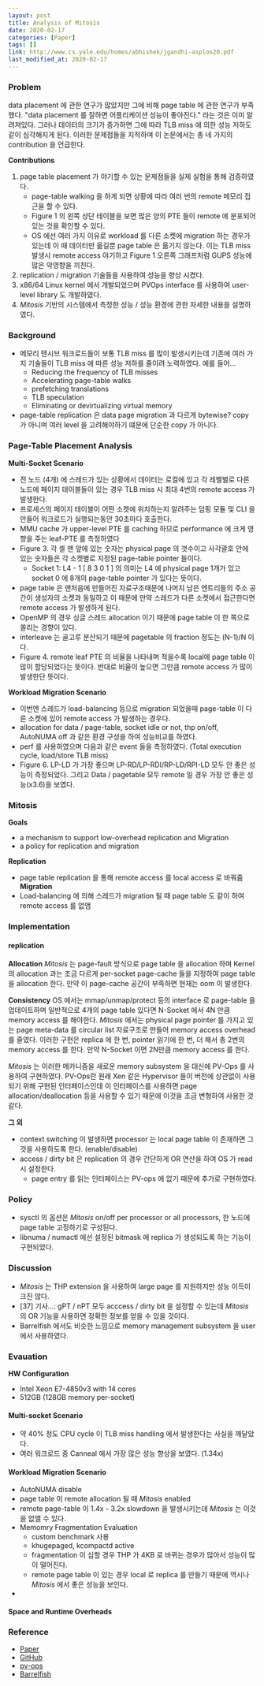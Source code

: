 ```yaml
---
layout: post
title: Analysis of Mitosis
date: 2020-02-17
categories: [Paper]
tags: []
link: http://www.cs.yale.edu/homes/abhishek/jgandhi-asplos20.pdf
last_modified_at: 2020-02-17
---
```


### Problem
data placement 에 관한 연구가 많았지만 그에 비해 page table 에 관한 연구가 부족했다. "data placement 를 잘하면 어플리케이션 성능이 좋아진다." 라는 것은 이미 알려져있다. 그러나 데이터의 크기가 증가하면 그에 따라 TLB miss 에 의한 성능 저하도 같이 심각해지게 된다. 이러한 문제점들을 지적하며 이 논문에서는 총 네 가지의 contribution 을 언급한다.

__Contributions__  
1. page table placement 가 야기할 수 있는 문제점들을 실제 실험을 통해 검증하였다.
    * page-table walking 을 하게 되면 상황에 따라 여러 번의 remote 메모리 접근을 할 수 있다.
    * Figure 1 의 왼쪽 상단 테이블을 보면 많은 양의 PTE 들이 remote 에 분포되어있는 것을 확인할 수 있다.
    * OS 에선 여러 가지 이유로 workload 를 다른 소켓에 migration 하는 경우가 있는데 이 때 데이터만 옮길뿐 page table 은 옮기지 않는다. 이는 TLB miss 발생시 remote access 야기하고 Figure 1 오른쪽 그래프처럼 GUPS 성능에 많은 악영향을 끼친다.
2. replication / migration 기술들을 사용하여 성능을 향상 시켰다.
3. x86/64 Linux kernel 에서 개발되었으며 PVOps interface 를 사용하여 user-level library 도 개발하였다.
4. _Mitosis_ 기반의 시스템에서 측정한 성능 / 성능 환경에 관한 자세한 내용을 설명하였다.

### Background
* 메모리 텐시브 워크로드들이 보통 TLB miss 를 많이 발생시키는데 기존에 여러 가지 기술들이 TLB miss 에 따른 성능 저하를 줄이려 노력하였다. 예를 들어...
    * Reducing the frequency of TLB misses
    * Accelerating page-table walks
    * prefetching translations
    * TLB speculation
    * Eliminating or devirtualizing virtual memory
* page-table replication 은 data page migration 과 다르게 bytewise? copy 가 아니며 여러 level 을 고려해야하기 떄문에 단순한 copy 가 아니다.

### Page-Table Placement Analysis
__Multi-Socket Scenario__
* 전 노드 (4개) 에 스레드가 있는 상황에서 데이터는 로컬에 있고 각 레벨별로 다른 노드에 페이지 테이블들이 있는 경우 TLB miss 시 최대 4번의 remote access 가 발생한다.
* 프로세스의 페이지 테이블이 어떤 소켓에 위치하는지 알려주는 덤핑 모듈 및 CLI 을 만들어 워크로드가 실행되는동안 30초마다 호출한다.
* MMU cache 가 upper-level PTE 를 caching 하므로 performance 에 크게 영향을 주는 leaf-PTE 를 측정하였다
* Figure 3. 각 셀 맨 앞에 있는 숫자는 physical page 의 갯수이고 사각괄호 안에 있는 숫자들은 각 소켓별로 지정된 page-table pointer 들이다.
    * Socket 1: L4 - 1 [ 8 3 0 1 ] 의 의미는 L4 에 physical page 1개가 있고 socket 0 에 8개의 page-table pointer 가 있다는 뜻이다.
* page table 은 맨처음에 만들어진 자료구조때문에 나머지 남은 엔트리들의 주소 공간이 생성자의 소켓과 동일하고 이 때문에 만약 스레드가 다른 소켓에서 접근한다면 remote access 가 발생하게 된다.
* OpenMP 의 경우 싱글 스레드 allocation 이기 때문에 page table 이 한 쪽으로 쏠리는 경향이 있다.
* interleave 는 골고루 분산되기 때문에 pagetable 의 fraction 정도는 (N-1)/N 이다.
* Figure 4. remote leaf PTE 의 비율을 나타내며 적을수록 local에 page table 이 많이 할당되었다는 뜻이다. 반대로 비율이 높으면 그만큼 remote access 가 많이 발생한단 뜻이다.

__Workload Migration Scenario__  
* 이번엔 스레드가 load-balancing 등으로 migration 되었을때 page-table 이 다른 소켓에 있어 remote access 가 발생하는 경우다.
* allocation for data / page-table, socket idle or not, thp on/off, AutoNUMA off 과 같은 환경 구성을 하여 성능비교를 하였다.
* perf 를 사용하였으며 다음과 같은 event 들을 측정하였다. (Total execution cycle, load/store TLB miss)
* Figure 6. LP-LD 가 가장 좋으며 LP-RD/LP-RDI/RP-LD/RPI-LD 모두 안 좋은 성능이 측정되었다. 그리고 Data / pagetable 모두 remote 일 경우 가장 안 좋은 성능(x3.6)을 보였다.

### Mitosis
__Goals__  
* a mechanism to support low-overhead replication and Migration
* a policy for replication and migration

__Replication__  
* page table replication 을 통해 remote access 를 local access 로 바꿔줌
__Migration__  
* Load-balancing 에 의해 스레드가 migration 될 때 page table 도 같이 하여 remote access 를 없앰

### Implementation
#### replication
__Allocation__
_Mitosis_ 는 page-fault 방식으로 page table 을 allocation 하며 Kernel 의 allocation 과는 조금 다르게 per-socket page-cache 들을 지정하여 page table 을 allocation 한다. 만약 이 page-cache 공간이 부족하면 현재는 oom 이 발생한다.

__Consistency__
OS 에서는 mmap/unmap/protect 등의 interface 로 page-table 을 업데이트하며 일반적으로 4개의 page table 있다면 N-Socket 에서 4N 만큼 memory access 를 해야한다. _Mitosis_ 에서는 physical page pointer 를 가지고 있는 page meta-data 를 circular list 자료구조로 만들어 memory access overhead 를 줄였다. 이러한 구현은 replica 에 한 번, pointer 읽기에 한 번, 더 해서 총 2번의 memory access 를 한다. 만약 N-Socket 이면 2N만큼 memory access 를 한다.

_Mitosis_ 는 이러한 메카니즘을 새로운 memory subsystem 을 대신에 PV-Ops 를 사용하여 구현하였다. PV-Ops란 원래 Xen 같은 Hypervisor 들이 버전에 상관없이 사용되기 위해 구현된 인터페이스인데 이 인터페이스를 사용하면 page allocation/deallocation 등을 사용할 수 있기 때문에 이것을 조금 변형하여 사용한 것 같다.

__그 외__
* context switching 이 발생하면 processor 는 local page table 이 존재하면 그것을 사용하도록 한다. (enable/disable)
* access / dirty bit 은 replication 의 경우 간단하게 OR 연산을 하여 OS 가 read 시 설정한다.
    * page entry 를 읽는 인터페이스는 PV-ops 에 없기 때문에 추가로 구현하였다.

### Policy
* sysctl 의 옵션은 _Mitosis_ on/off per processor or all processors, 한 노드에 page table 고정하기로 구성된다.
* libnuma / numactl 에선 설정된 bitmask 에 replica 가 생성되도록 하는 기능이 구현되었다.

### Discussion
* _Mitosis_ 는 THP extension 을 사용하여 large page 를 지원하지만 성능 이득이 크진 않다.
* [37] 기사...: gPT / nPT 모두 acccess / dirty bit 을 설정할 수 있는데 _Mitosis_ 의 OR 기능을 사용하면 정확한 정보를 얻을 수 있을 것이다.
* Barrelfish 에서도 비슷한 느낌으로 memory management subsystem 을 user 에서 사용하였다.

### Evauation
__HW Configuration__  
* Intel Xeon E7-4850v3 with 14 cores
* 512GB (128GB memory per-socket)

#### Multi-socket Scenario
* 약 40% 정도 CPU cycle 이 TLB miss handling 에서 발생한다는 사실을 깨달았다.
* 여러 워크로드 중 Canneal 에서 가장 많은 성능 향상을 보였다. (1.34x)

#### Workload Migration Scenario
* AutoNUMA disable
* page table 이 remote allocation 될 때 _Mitosis_ enabled
* remote page-table 이 1.4x - 3.2x slowdown 을 발생시키는데 _Mitosis_ 는 이것을 없앨 수 있다.
* Memomry Fragmentation Evaluation
    * custom benchmark 사용
    * khugepaged, kcompactd active
    * fragmentation 이 심할 경우 THP 가 4KB 로 바뀌는 경우가 많아서 성능이 많이 떨어진다.
    * remote page table 이 있는 경우 local 로 replica 를 만들기 때문에 역시나 _Mitosis_ 에서 좋은 성능을 보인다.
* 

#### Space and Runtime Overheads


### Reference
* [Paper](http://www.cs.yale.edu/homes/abhishek/jgandhi-asplos20.pdf)
* [GitHub](https://github.com/mitosis-project/mitosis-asplos20-artifact)
* [pv-ops](https://blogs.gnome.org/markmc/category/pv_ops/)
* [Barrelfish](http://www.barrelfish.org/)
